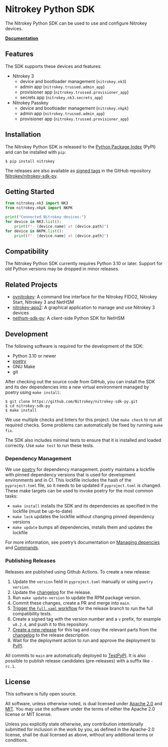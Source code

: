 # Nitrokey Python SDK

The Nitrokey Python SDK can be used to use and configure Nitrokey devices.

**[Documentation](https://docs.nitrokey.com/software/nitrokey-sdk-py/)**

## Features

The SDK supports these devices and features:

- Nitrokey 3
  - device and bootloader management (`nitrokey.nk3`)
  - admin app (`nitrokey.trussed.admin_app`)
  - provisioner app (`nitrokey.trussed.provisioner_app`)
  - secrets app (`nitrokey.nk3.secrets_app`)
- Nitrokey Passkey
  - device and bootloader management (`nitrokey.nkpk`)
  - admin app (`nitrokey.trussed.admin_app`)
  - provisioner app (`nitrokey.trussed.provisioner_app`)

## Installation

The Nitrokey Python SDK is released to the [Python Package Index][pypi] (PyPI) and can be installed with `pip`:

[pypi]: https://pypi.org/project/nitrokey/

```
$ pip install nitrokey
```

The releases are also available as [signed tags][releases] in the GitHub repository [Nitrokey/nitrokey-sdk-py][github].

[releases]: https://github.com/Nitrokey/nitrokey-sdk-py/releases
[github]: https://github.com/Nitrokey/nitrokey-sdk-py

## Getting Started

```python
from nitrokey.nk3 import NK3
from nitrokey.nkpk import NKPK

print("Connected Nitrokey devices:")
for device in NK3.list():
    print(f"- {device.name} at {device.path}")
for device in NKPK.list():
    print(f"- {device.name} at {device.path}")
```

## Compatibility

The Nitrokey Python SDK currently requires Python 3.10 or later.
Support for old Python versions may be dropped in minor releases.

## Related Projects

- [pynitrokey](https://github.com/Nitrokey/pynitrokey):
  A command line interface for the Nitrokey FIDO2, Nitrokey Start, Nitrokey 3 and NetHSM
- [nitrokey-app2](https://github.com/nitrokey/nitrokey-app2):
  A graphical application to manage and use Nitrokey 3 devices
- [nethsm-sdk-py](https://github.com/Nitrokey/nethsm-sdk-py):
  A client-side Python SDK for NetHSM

## Development

The following software is required for the development of the SDK:

- Python 3.10 or newer
- [poetry](https://python-poetry.org/)
- GNU Make
- git

After checking out the source code from GitHub, you can install the SDK and its dev dependencies into a new virtual environment managed by poetry using `make install`:

```
$ git clone https://github.com/Nitrokey/nitrokey-sdk-py.git
$ cd nitrokey-sdk-py
$ make install
```

We use multiple checks and linters for this project.
Use `make check` to run all required checks.
Some problems can automatically be fixed by running `make fix`.

The SDK also includes minimal tests to ensure that it is installed and loaded correctly.
Use `make test` to run these tests.

### Dependency Management

We use [poetry](https://python-poetry.org) for dependency management.
poetry maintains a lockfile with pinned dependency versions that is used for development environments and in CI.
This lockfile includes the hash of the `pyproject.toml` file, so it needs to be updated if `pyproject.toml` is changed.
These make targets can be used to invoke poetry for the most common tasks:

- `make install` installs the SDK and its dependencies as specified in the lockfile (must be up-to-date)
- `make lock` updates the lockfile without changing pinned dependency versions
- `make update` bumps all dependencies, installs them and updates the lockfile

For more information, see poetry’s documentation on [Managing depencies](https://python-poetry.org/docs/managing-dependencies/) and [Commands](https://python-poetry.org/docs/cli/).

### Publishing Releases

Releases are published using Github Actions.
To create a new release:
1. Update the `version` field in `pyproject.toml` manually or using `poetry version`.
2. Update the [changelog](./CHANGELOG.md) for the release.
3. Run `make update-version` to update the RPM package version.
4. Commit these changes, create a PR and merge into `main`.
5. [Trigger the `full.yaml` workflow](https://github.com/Nitrokey/nitrokey-sdk-py/actions/workflows/full.yaml) for the release branch to run the full compatibility tests.
6. Create a signed tag with the version number and a `v` prefix, for example `v0.2.4`, and push it to this repository.
7. [Create a new release](https://github.com/Nitrokey/nitrokey-sdk-py/releases/new) for this tag and copy the relevant parts from the [changelog](./CHANGELOG.md) to the release description.
8. Wait for the deployment action to run and approve the deployment to [PyPI](https://pypi.org/p/nitrokey).

All commits to `main` are automatically deployed to [TestPyPI](https://test.pypi.org/p/nitrokey).
It is also possible to publish release candidates (pre-releases) with a suffix like `-rc.1`.

## License

This software is fully open source.

All software, unless otherwise noted, is dual licensed under [Apache 2.0](./LICENSES/Apache-2.0.txt) and [MIT](./LICENSES/MIT.txt).
You may use the software under the terms of either the Apache 2.0 license or MIT license.

Unless you explicitly state otherwise, any contribution intentionally submitted for inclusion in the work by you, as defined in the Apache-2.0 license, shall be dual licensed as above, without any additional terms or conditions.

